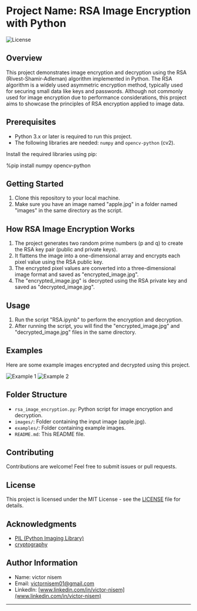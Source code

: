 # Project Name: RSA Image Encryption with Python

![License](https://img.shields.io/badge/license-MIT-blue.svg)

## Overview

This project demonstrates image encryption and decryption using the RSA (Rivest-Shamir-Adleman) algorithm implemented in Python. The RSA algorithm is a widely used asymmetric encryption method, typically used for securing small data like keys and passwords. Although not commonly used for image encryption due to performance considerations, this project aims to showcase the principles of RSA encryption applied to image data.

## Prerequisites

- Python 3.x or later is required to run this project.
- The following libraries are needed: `numpy` and `opencv-python` (cv2).

Install the required libraries using pip:

%pip install numpy opencv-python

## Getting Started

1. Clone this repository to your local machine.
2. Make sure you have an image named "apple.jpg" in a folder named "images" in the same directory as the script.

## How RSA Image Encryption Works

1. The project generates two random prime numbers (p and q) to create the RSA key pair (public and private keys).
2. It flattens the image into a one-dimensional array and encrypts each pixel value using the RSA public key.
3. The encrypted pixel values are converted into a three-dimensional image format and saved as "encrypted_image.jpg".
4. The "encrypted_image.jpg" is decrypted using the RSA private key and saved as "decrypted_image.jpg".

## Usage

1. Run the script "RSA.ipynb" to perform the encryption and decryption.
2. After running the script, you will find the "encrypted_image.jpg" and "decrypted_image.jpg" files in the same directory.

## Examples

Here are some example images encrypted and decrypted using this project.

![Example 1](examples/example1.png)
![Example 2](examples/example2.png)

## Folder Structure

- `rsa_image_encryption.py`: Python script for image encryption and decryption.
- `images/`: Folder containing the input image (apple.jpg).
- `examples/`: Folder containing example images.
- `README.md`: This README file.

## Contributing

Contributions are welcome! Feel free to submit issues or pull requests.

## License

This project is licensed under the MIT License - see the [LICENSE](LICENSE) file for details.

## Acknowledgments

- [PIL (Python Imaging Library)](https://python-pillow.org/)
- [cryptography](https://cryptography.io/en/latest/)

## Author Information

- Name: victor nisem
- Email: victornisem01@gmail.com
- LinkedIn: [www.linkedin.com/in/victor-nisem](www.linkedin.com/in/victor-nisem)

---
